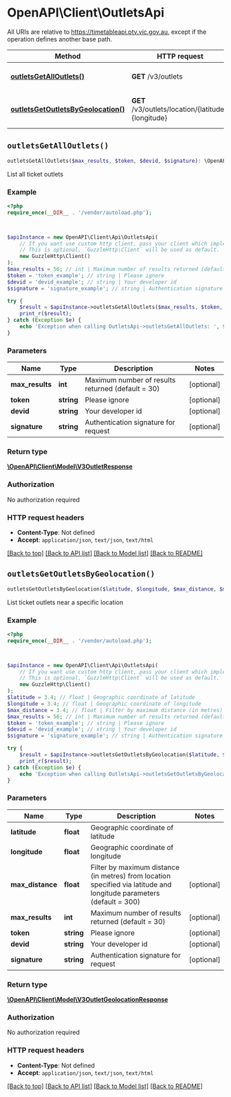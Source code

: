 # OpenAPI\Client\OutletsApi

All URIs are relative to https://timetableapi.ptv.vic.gov.au, except if the operation defines another base path.

| Method | HTTP request | Description |
| ------------- | ------------- | ------------- |
| [**outletsGetAllOutlets()**](OutletsApi.md#outletsGetAllOutlets) | **GET** /v3/outlets | List all ticket outlets |
| [**outletsGetOutletsByGeolocation()**](OutletsApi.md#outletsGetOutletsByGeolocation) | **GET** /v3/outlets/location/{latitude},{longitude} | List ticket outlets near a specific location |


## `outletsGetAllOutlets()`

```php
outletsGetAllOutlets($max_results, $token, $devid, $signature): \OpenAPI\Client\Model\V3OutletResponse
```

List all ticket outlets

### Example

```php
<?php
require_once(__DIR__ . '/vendor/autoload.php');



$apiInstance = new OpenAPI\Client\Api\OutletsApi(
    // If you want use custom http client, pass your client which implements `GuzzleHttp\ClientInterface`.
    // This is optional, `GuzzleHttp\Client` will be used as default.
    new GuzzleHttp\Client()
);
$max_results = 56; // int | Maximum number of results returned (default = 30)
$token = 'token_example'; // string | Please ignore
$devid = 'devid_example'; // string | Your developer id
$signature = 'signature_example'; // string | Authentication signature for request

try {
    $result = $apiInstance->outletsGetAllOutlets($max_results, $token, $devid, $signature);
    print_r($result);
} catch (Exception $e) {
    echo 'Exception when calling OutletsApi->outletsGetAllOutlets: ', $e->getMessage(), PHP_EOL;
}
```

### Parameters

| Name | Type | Description  | Notes |
| ------------- | ------------- | ------------- | ------------- |
| **max_results** | **int**| Maximum number of results returned (default &#x3D; 30) | [optional] |
| **token** | **string**| Please ignore | [optional] |
| **devid** | **string**| Your developer id | [optional] |
| **signature** | **string**| Authentication signature for request | [optional] |

### Return type

[**\OpenAPI\Client\Model\V3OutletResponse**](../Model/V3OutletResponse.md)

### Authorization

No authorization required

### HTTP request headers

- **Content-Type**: Not defined
- **Accept**: `application/json`, `text/json`, `text/html`

[[Back to top]](#) [[Back to API list]](../../README.md#endpoints)
[[Back to Model list]](../../README.md#models)
[[Back to README]](../../README.md)

## `outletsGetOutletsByGeolocation()`

```php
outletsGetOutletsByGeolocation($latitude, $longitude, $max_distance, $max_results, $token, $devid, $signature): \OpenAPI\Client\Model\V3OutletGeolocationResponse
```

List ticket outlets near a specific location

### Example

```php
<?php
require_once(__DIR__ . '/vendor/autoload.php');



$apiInstance = new OpenAPI\Client\Api\OutletsApi(
    // If you want use custom http client, pass your client which implements `GuzzleHttp\ClientInterface`.
    // This is optional, `GuzzleHttp\Client` will be used as default.
    new GuzzleHttp\Client()
);
$latitude = 3.4; // float | Geographic coordinate of latitude
$longitude = 3.4; // float | Geographic coordinate of longitude
$max_distance = 3.4; // float | Filter by maximum distance (in metres) from location specified via latitude and longitude parameters (default = 300)
$max_results = 56; // int | Maximum number of results returned (default = 30)
$token = 'token_example'; // string | Please ignore
$devid = 'devid_example'; // string | Your developer id
$signature = 'signature_example'; // string | Authentication signature for request

try {
    $result = $apiInstance->outletsGetOutletsByGeolocation($latitude, $longitude, $max_distance, $max_results, $token, $devid, $signature);
    print_r($result);
} catch (Exception $e) {
    echo 'Exception when calling OutletsApi->outletsGetOutletsByGeolocation: ', $e->getMessage(), PHP_EOL;
}
```

### Parameters

| Name | Type | Description  | Notes |
| ------------- | ------------- | ------------- | ------------- |
| **latitude** | **float**| Geographic coordinate of latitude | |
| **longitude** | **float**| Geographic coordinate of longitude | |
| **max_distance** | **float**| Filter by maximum distance (in metres) from location specified via latitude and longitude parameters (default &#x3D; 300) | [optional] |
| **max_results** | **int**| Maximum number of results returned (default &#x3D; 30) | [optional] |
| **token** | **string**| Please ignore | [optional] |
| **devid** | **string**| Your developer id | [optional] |
| **signature** | **string**| Authentication signature for request | [optional] |

### Return type

[**\OpenAPI\Client\Model\V3OutletGeolocationResponse**](../Model/V3OutletGeolocationResponse.md)

### Authorization

No authorization required

### HTTP request headers

- **Content-Type**: Not defined
- **Accept**: `application/json`, `text/json`, `text/html`

[[Back to top]](#) [[Back to API list]](../../README.md#endpoints)
[[Back to Model list]](../../README.md#models)
[[Back to README]](../../README.md)
